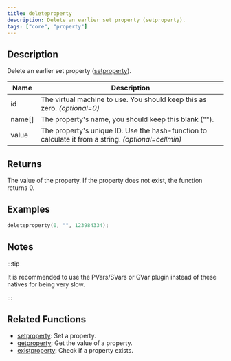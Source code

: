 ```yaml
---
title: deleteproperty
description: Delete an earlier set property (setproperty).
tags: ["core", "property"]
---
```


<LowercaseNote />

## Description

Delete an earlier set property ([setproperty](setproperty)).

| Name   | Description                                                                                         |
| ------ | --------------------------------------------------------------------------------------------------- |
| id     | The virtual machine to use. You should keep this as zero. _(optional=0)_                            |
| name[] | The property's name, you should keep this blank ("").                                               |
| value  | The property's unique ID. Use the hash-function to calculate it from a string. _(optional=cellmin)_ |

## Returns

The value of the property. If the property does not exist, the function returns 0.

## Examples

```c
deleteproperty(0, "", 123984334);
```

## Notes

:::tip

It is recommended to use the PVars/SVars or GVar plugin instead of these natives for being very slow.

:::

## Related Functions

- [setproperty](setproperty): Set a property.
- [getproperty](getproperty): Get the value of a property.
- [existproperty](existproperty): Check if a property exists.
